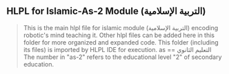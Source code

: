 ## HLPL for Islamic-As-2 Module (التربية الإسلامية)
>This is the main hlpl file for islamic module (التربية الإسلامية) encoding robotic's mind teaching it.
>Other hlpl files can be added here in this folder for more organized and expanded code.
>This folder (including its files) is imported by HLPL IDE for execution.
>as == التعليم الثانوي
>The number in "as-2" refers to the educational level "2" of secondary education.
